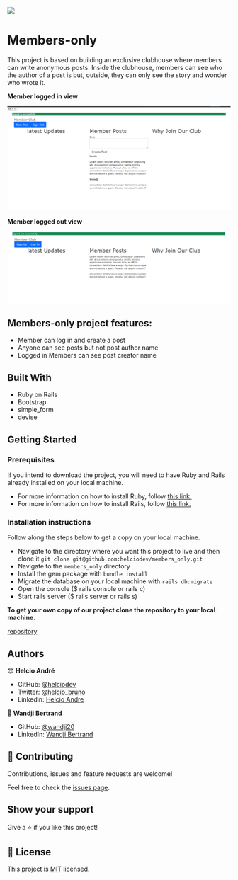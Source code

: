 ![](https://img.shields.io/badge/Microverse-blueviolet)

# Members-only

This project is based on building an exclusive clubhouse where members can write anonymous posts. Inside the clubhouse, members can see who the author of a post is but, outside, they can only see the story and wonder who wrote it.

**Member logged in view**

![Member logged_in](app/assets/images/logged_in.png)

**Member logged out view**

![view from logout member](app/assets/images/logg_out.png)

## Members-only project features:

- Member can log in and create a post
- Anyone can see posts but not post author name
- Logged in Members can see post creator name

## Built With

- Ruby on Rails
- Bootstrap
- simple_form
- devise

## Getting Started

### Prerequisites

If you intend to download the project, you will need to have Ruby and Rails already installed on your local machine.

- For more information on how to install Ruby, follow [this link.](https://www.ruby-lang.org/en/downloads/)
- For more information on how to install Rails, follow [this link.](https://guides.rubyonrails.org/getting_started.html/)

### Installation instructions

Follow along the steps below to get a copy on your local machine.

- Navigate to the directory where you want this project to live and then clone it `git clone git@github.com:helciodev/members_only.git`
- Navigate to the `members_only` directory
- Install the gem package with `bundle install`
- Migrate the database on your local machine with `rails db:migrate`
- Open the console ($ rails console or rails c)
- Start rails server ($ rails server or rails s)

**To get your own copy of our project clone the repository to your local machine.**

[repository](https://github.com/helciodev/members_only)

## Authors

😎 **Helcio André**

- GitHub: [@helciodev](https://github.com/helciodev)
- Twitter: [@helcio_bruno](https://twitter.com/helcio_bruno)
- Linkedin: [Helcio Andre](https://www.linkedin.com/in/helcio-andre/)

👤 **Wandji Bertrand**

- GitHub: [@wandji20](https://github.com/wandji20)
- LinkedIn: [Wandji Bertrand](https://www.linkedin.com/in/wandji-bertrand/)

## 🤝 Contributing

Contributions, issues and feature requests are welcome!

Feel free to check the [issues page](https://github.com/helciodev/micro-reddit-repo/issues).

## Show your support

Give a ⭐️ if you like this project!

## 📝 License

This project is [MIT](/license.txt) licensed.
